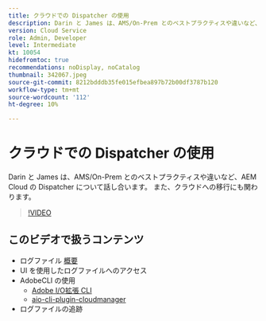 ```yaml
---
title: クラウドでの Dispatcher の使用
description: Darin と James は、AMS/On-Prem とのベストプラクティスや違いなど、AEM Cloud の Dispatcher について話し合います。 また、クラウドへの移行にも関わります。
version: Cloud Service
role: Admin, Developer
level: Intermediate
kt: 10054
hidefromtoc: true
recommendations: noDisplay, noCatalog
thumbnail: 342067.jpeg
source-git-commit: 8212bdddb35fe015efbea897b72b00df3787b120
workflow-type: tm+mt
source-wordcount: '112'
ht-degree: 10%

---
```



# クラウドでの Dispatcher の使用

Darin と James は、AMS/On-Prem とのベストプラクティスや違いなど、AEM Cloud の Dispatcher について話し合います。 また、クラウドへの移行にも関わります。

>[!VIDEO](https://video.tv.adobe.com/v/342067/?quality=12&learn=on)

## このビデオで扱うコンテンツ

+ ログファイル [概要](https://experienceleague.adobe.com/docs/experience-manager-learn/cloud-service/debugging/debugging-aem-as-a-cloud-service/logs.html)
+ UI を使用したログファイルへのアクセス
+ AdobeCLI の使用
   + [Adobe I/O拡張 CLI](https://github.com/adobe/aio-cli)
   + [aio-cli-plugin-cloudmanager](https://github.com/adobe/aio-cli-plugin-cloudmanager/blob/main/README.md)
+ ログファイルの追跡
